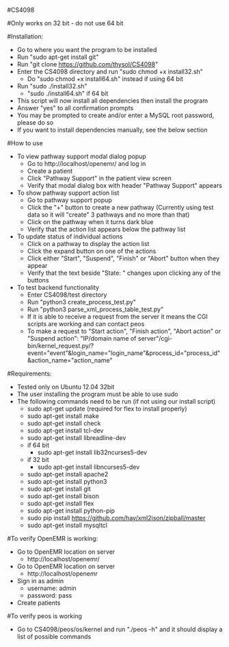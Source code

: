 #CS4098

#Only works on 32 bit - do not use 64 bit

#Installation:
- Go to where you want the program to be installed
- Run "sudo apt-get install git"
- Run "git clone https://github.com/thysol/CS4098"
- Enter the CS4098 directory and run "sudo chmod +x install32.sh"
	- Do "sudo chmod +x install64.sh" instead if using 64 bit
- Run "sudo ./install32.sh"
	- "sudo ./install64.sh" if 64 bit
- This script will now install all dependencies then install the program
- Answer "yes" to all confirmation prompts
- You may be prompted to create and/or enter a MySQL root password, please do so
- If you want to install dependencies manually, see the below section

#How to use
- To view pathway support modal dialog popup
	- Go to http://localhost/openemr/ and log in
	- Create a patient
	- Click "Pathway Support" in the patient view screen
	- Verify that modal dialog box with header "Pathway Support" appears
- To show pathway support action list
	- Go to pathway support popup
	- Click the "+" button to create a new pathway (Currently using test data so it will "create" 3 pathways and no more than that)
	- Click on the pathway when it turns dark blue
	- Verify that the action list appears below the pathway list
- To update status of individual actions
	- Click on a pathway to display the action list
	- Click the expand button on one of the actions
	- Click either "Start", "Suspend", "Finish" or "Abort" button when they appear
	- Verify that the text beside "State: " changes upon clicking any of the buttons
- To test backend functionality
	- Enter CS4098/test directory
	- Run "python3 create_process_test.py"
	- Run "python3 parse_xml_process_table_test.py"
	- If it is able to receive a request from the server it means the CGI scripts are working and can contact peos
    - To make a request to "Start action", "Finish action", "Abort action" or "Suspend action": "IP/domain name of server"/cgi-bin/kernel_request.py/?event="event"&login_name="login_name"&process_id="process_id"&action_name="action_name"

#Requirements:
- Tested only on Ubuntu 12.04 32bit
- The user installing the program must be able to use sudo
- The following commands need to be run (if not using our install script)
	- sudo apt-get update (required for flex to install properly)
	- sudo apt-get install make
	- sudo apt-get install check
	- sudo apt-get install tcl-dev
	- sudo apt-get install libreadline-dev
	- if 64 bit
		- sudo apt-get install lib32ncurses5-dev
	- if 32 bit
		- sudo apt-get install libncurses5-dev
	- sudo apt-get install apache2
	- sudo apt-get install python3
	- sudo apt-get install git
	- sudo apt-get install bison
	- sudo apt-get install flex
	- sudo apt-get install python-pip
	- sudo pip install https://github.com/hay/xml2json/zipball/master
	- sudo apt-get install mysqltcl

#To verify OpenEMR is working:

- Go to OpenEMR location on server 
	- http://localhost/openemr/
- Go to OpenEMR location on server 
	- http://localhost/openemr
- Sign in as admin
	- username: admin
	- password: pass
- Create patients

#To verify peos is working

- Go to CS4098/peos/os/kernel and run "./peos -h" and it should display a list of possible commands
